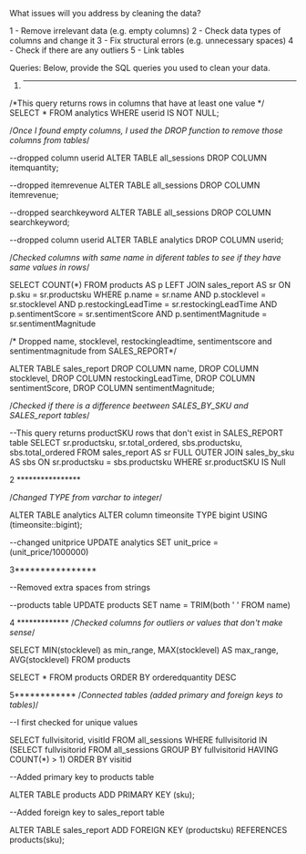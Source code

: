 What issues will you address by cleaning the data?

1 - Remove irrelevant data (e.g. empty columns)
2 - Check data types of columns and change it
3 - Fix structural errors (e.g. unnecessary spaces)
4 - Check if there are any outliers
5 - Link tables


Queries:
Below, provide the SQL queries you used to clean your data.

1. ***************

/*This query returns rows in columns that have at least one value
*/
SELECT *
FROM analytics
WHERE userid IS NOT NULL;

/*Once I found empty columns, I used the DROP function to remove 
those columns from tables*/

--dropped column userid
ALTER TABLE all_sessions
DROP COLUMN itemquantity;

--dropped itemrevenue
ALTER TABLE all_sessions
DROP COLUMN itemrevenue;

--dropped searchkeyword
ALTER TABLE all_sessions
DROP COLUMN searchkeyword;

--dropped column userid
ALTER TABLE analytics
DROP COLUMN userid;

/*Checked columns with same name in diferent tables to see if they have same 
values in rows*/

SELECT COUNT(*)
FROM products AS p
LEFT JOIN sales_report AS sr
ON p.sku = sr.productsku
WHERE p.name = sr.name 
	AND p.stocklevel = sr.stocklevel 
	AND p.restockingLeadTime = sr.restockingLeadTime
	AND p.sentimentScore = sr.sentimentScore
	AND p.sentimentMagnitude = sr.sentimentMagnitude

/* Dropped name, stocklevel, restockingleadtime, sentimentscore and sentimentmagnitude 
from SALES_REPORT*/

ALTER TABLE sales_report
    DROP COLUMN name, 
    DROP COLUMN stocklevel, 
    DROP COLUMN restockingLeadTime, 
    DROP COLUMN sentimentScore, 
    DROP COLUMN sentimentMagnitude;


/*Checked if there is a difference beetween SALES_BY_SKU and SALES_report tables*/

--This query returns productSKU rows that don't exist in SALES_REPORT table
SELECT 
    sr.productsku, 
    sr.total_ordered, 
    sbs.productsku, 
    sbs.total_ordered
FROM sales_report AS sr
FULL OUTER JOIN sales_by_sku AS sbs
ON sr.productsku = sbs.productsku
WHERE sr.productSKU IS Null



2 ****************

/*Changed TYPE from varchar to integer*/

ALTER TABLE analytics
ALTER column timeonsite TYPE bigint USING (timeonsite::bigint);

--changed unitprice
UPDATE analytics
SET unit_price = (unit_price/1000000)

3****************

--Removed extra spaces from strings

--products table
UPDATE products
SET name = TRIM(both ' ' FROM name)


4 *************
/*Checked columns for outliers or values that don't make sense*/

SELECT 
    MIN(stocklevel) as min_range, 
    MAX(stocklevel) AS max_range, 
    AVG(stocklevel)
FROM products

SELECT *
FROM products
ORDER BY orderedquantity DESC


5************
/*Connected tables (added primary and foreign keys to tables)*/

--I first checked for unique values

SELECT 
    fullvisitorid, 
    visitId 
FROM all_sessions 
WHERE fullvisitorid IN
  (SELECT fullvisitorid 
   FROM all_sessions 
   GROUP BY fullvisitorid 
   HAVING COUNT(*) > 1)
ORDER BY visitid

--Added primary key to products table

ALTER TABLE products
ADD PRIMARY KEY (sku);

--Added foreign key to sales_report table

ALTER TABLE sales_report
ADD FOREIGN KEY (productsku) REFERENCES products(sku);
